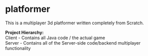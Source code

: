 # platformer
This is a multiplayer 3d platformer written completely from Scratch.

<b>Project Hierarchy:</b><br/>
Client - Contains all Java code / the actual game
<br/>
Server - Contains all of the Server-side code/backend multiplayer functionality
